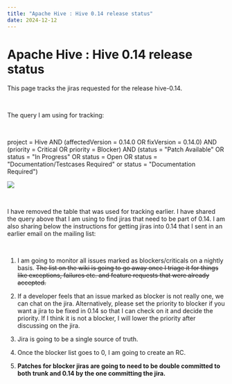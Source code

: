 ```yaml
---
title: "Apache Hive : Hive 0.14 release status"
date: 2024-12-12
---
```










# Apache Hive : Hive 0.14 release status






This page tracks the jiras requested for the release hive-0.14.

 

The query I am using for tracking:

 


project = Hive AND (affectedVersion = 0.14.0 OR fixVersion = 0.14.0) AND (priority = Critical OR priority = Blocker) AND (status = "Patch Available" OR status = "In Progress" OR status = Open OR status = "Documentation/Testcases Required" or status = "Documentation Required")
 

![](plugins/servlet/confluence/placeholder/unknown-macro)

 

I have removed the table that was used for tracking earlier. I have shared the query above that I am using to find jiras that need to be part of 0.14. I am also sharing below the instructions for getting jiras into 0.14 that I sent in an earlier email on the mailing list:

 

1. I am going to monitor all issues marked as blockers/criticals on a nightly basis. ~~The list on the wiki is going to go away once I triage it for things like exceptions, failures etc. and feature requests that were already accepted.~~  
  
2. If a developer feels that an issue marked as blocker is not really one, we can chat on the jira. Alternatively, please set the priority to blocker if you want a jira to be fixed in 0.14 so that I can check on it and decide the priority. If I think it is not a blocker, I will lower the priority after discussing on the jira.  
  
3. Jira is going to be a single source of truth.  
  
4. Once the blocker list goes to 0, I am going to create an RC.  
  
5. **Patches for blocker jiras are going to need to be double committed to both trunk and 0.14 by the one committing the jira.**



 

 

